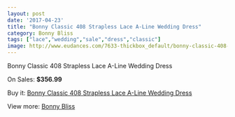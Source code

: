 ```yaml
---
layout: post
date: '2017-04-23'
title: "Bonny Classic 408 Strapless Lace A-Line Wedding Dress"
category: Bonny Bliss
tags: ["lace","wedding","sale","dress","classic"]
image: http://www.eudances.com/7633-thickbox_default/bonny-classic-408-strapless-lace-a-line-wedding-dress.jpg
---
```

Bonny Classic 408 Strapless Lace A-Line Wedding Dress

On Sales: **$356.99**
<a href="https://www.eudances.com/en/bonny-bliss/2702-bonny-classic-408-strapless-lace-a-line-wedding-dress.html"><amp-img layout="responsive" width="600" height="600" src="//www.eudances.com/7633-thickbox_default/bonny-classic-408-strapless-lace-a-line-wedding-dress.jpg" alt="Bonny Classic 408 Strapless Lace A-Line Wedding Dress 0" /></a>
<a href="https://www.eudances.com/en/bonny-bliss/2702-bonny-classic-408-strapless-lace-a-line-wedding-dress.html"><amp-img layout="responsive" width="600" height="600" src="//www.eudances.com/7635-thickbox_default/bonny-classic-408-strapless-lace-a-line-wedding-dress.jpg" alt="Bonny Classic 408 Strapless Lace A-Line Wedding Dress 1" /></a>
<a href="https://www.eudances.com/en/bonny-bliss/2702-bonny-classic-408-strapless-lace-a-line-wedding-dress.html"><amp-img layout="responsive" width="600" height="600" src="//www.eudances.com/7634-thickbox_default/bonny-classic-408-strapless-lace-a-line-wedding-dress.jpg" alt="Bonny Classic 408 Strapless Lace A-Line Wedding Dress 2" /></a>

Buy it: [Bonny Classic 408 Strapless Lace A-Line Wedding Dress](https://www.eudances.com/en/bonny-bliss/2702-bonny-classic-408-strapless-lace-a-line-wedding-dress.html "Bonny Classic 408 Strapless Lace A-Line Wedding Dress")

View more: [Bonny Bliss](https://www.eudances.com/en/40-bonny-bliss "Bonny Bliss")